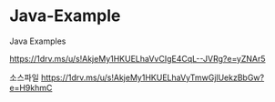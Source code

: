 # Java-Example
Java Examples

https://1drv.ms/u/s!AkjeMy1HKUELhaVvCIgE4CqL--JVRg?e=yZNAr5

소스파일
https://1drv.ms/u/s!AkjeMy1HKUELhaVyTmwGjlUekzBbGw?e=H9khmC
